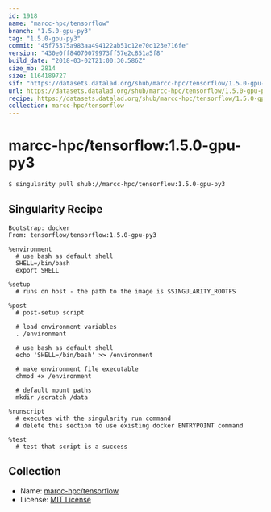 ```yaml
---
id: 1918
name: "marcc-hpc/tensorflow"
branch: "1.5.0-gpu-py3"
tag: "1.5.0-gpu-py3"
commit: "45f75375a983aa494122ab51c12e70d123e716fe"
version: "430e0ff84070079973ff57e2c851a5f8"
build_date: "2018-03-02T21:00:30.586Z"
size_mb: 2814
size: 1164189727
sif: "https://datasets.datalad.org/shub/marcc-hpc/tensorflow/1.5.0-gpu-py3/2018-03-02-45f75375-430e0ff8/430e0ff84070079973ff57e2c851a5f8.simg"
url: https://datasets.datalad.org/shub/marcc-hpc/tensorflow/1.5.0-gpu-py3/2018-03-02-45f75375-430e0ff8/
recipe: https://datasets.datalad.org/shub/marcc-hpc/tensorflow/1.5.0-gpu-py3/2018-03-02-45f75375-430e0ff8/Singularity
collection: marcc-hpc/tensorflow
---
```


# marcc-hpc/tensorflow:1.5.0-gpu-py3

```bash
$ singularity pull shub://marcc-hpc/tensorflow:1.5.0-gpu-py3
```

## Singularity Recipe

```singularity
Bootstrap: docker
From: tensorflow/tensorflow:1.5.0-gpu-py3

%environment
  # use bash as default shell
  SHELL=/bin/bash
  export SHELL

%setup
  # runs on host - the path to the image is $SINGULARITY_ROOTFS

%post
  # post-setup script

  # load environment variables
  . /environment

  # use bash as default shell
  echo 'SHELL=/bin/bash' >> /environment

  # make environment file executable
  chmod +x /environment

  # default mount paths
  mkdir /scratch /data 

%runscript
  # executes with the singularity run command
  # delete this section to use existing docker ENTRYPOINT command

%test
  # test that script is a success
```

## Collection

 - Name: [marcc-hpc/tensorflow](https://github.com/marcc-hpc/tensorflow)
 - License: [MIT License](https://api.github.com/licenses/mit)

